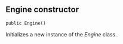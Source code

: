## Engine constructor

```txt
public Engine()
```

Initializes a new instance of the *Engine* class.
